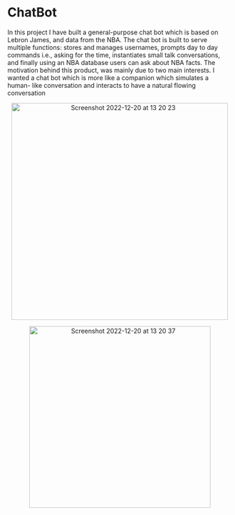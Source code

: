 # ChatBot

In this project I have built a general-purpose chat bot which is based on Lebron James, and data from the NBA. The chat bot is built to serve multiple functions: stores and manages usernames, prompts day to day commands i.e., asking for the time, instantiates small talk conversations, and finally using an NBA database users can ask about NBA facts. The motivation behind this product, was mainly due to two main interests. I wanted a chat bot which is more like a companion which simulates a human- like conversation and interacts to have a natural flowing conversation
<p align="center" >
<img width="486" alt="Screenshot 2022-12-20 at 13 20 23" src="https://user-images.githubusercontent.com/4998533/208676787-4b150175-24ae-4677-866b-a120487b4661.png">
</p>
<p align="center" >
<img width="407" alt="Screenshot 2022-12-20 at 13 20 37" src="https://user-images.githubusercontent.com/4998533/208676814-f3774a16-367a-4c04-afc0-7f3557c17e9d.png">
</p> 
